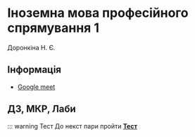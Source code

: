 # Іноземна мова професійного спрямування 1

Доронкіна Н. Є.

## Інформація

-   [Google meet](https://meet.google.com/ops-juet-dsy)

## ДЗ, МКР, Лаби

::: warning Тест
До некст пари пройти [**Тест**](https://forms.gle/nmwr1XDBbVodZpJM8)
